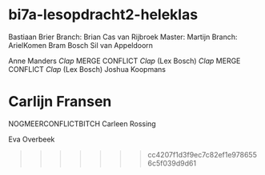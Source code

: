 # bi7a-lesopdracht2-heleklas
Bastiaan Brier
Branch: Brian
Cas van Rijbroek
Master: Martijn
Branch: ArielKomen
Bram Bosch
Sil van Appeldoorn

Anne Manders
*Clap* MERGE CONFLICT *Clap* (Lex Bosch)
*Clap* MERGE CONFLICT *Clap* (Lex Bosch)
Joshua Koopmans

Carlijn Fransen
=======
NOGMEERCONFLICTBITCH
Carleen Rossing


Eva Overbeek
>>>>>>> cc4207f1d3f9ec7c82ef1e9786556c5f039d9d61
